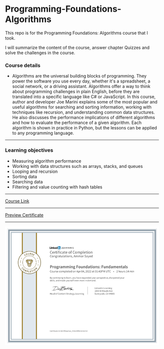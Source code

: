 # Programming-Foundations-Algorithms

This repo is for the Programming Foundations: Algorithms course that I took.

I will summarize the content of the course, answer chapter Quizzes and solve the challenges in the course.

### Course details

- Algorithms are the universal building blocks of programming. They power the software you use every day, whether it's a spreadsheet, a social network, or a driving assistant. Algorithms offer a way to think about programming challenges in plain English, before they are translated into a specific language like C# or JavaScript. In this course, author and developer Joe Marini explains some of the most popular and useful algorithms for searching and sorting information, working with techniques like recursion, and understanding common data structures. He also discusses the performance implications of different algorithms and how to evaluate the performance of a given algorithm. Each algorithm is shown in practice in Python, but the lessons can be applied to any programming language.

---

### Learning objectives

- Measuring algorithm performance
- Working with data structures such as arrays, stacks, and queues
- Looping and recursion
- Sorting data
- Searching data
- Filtering and value counting with hash tables

---

[Course Link](https://www.linkedin.com/learning/programming-foundations-algorithms/)

---

[Preview Certificate](https://www.linkedin.com/learning/certificates/333c4093d9dd38a3deddb92df88a2abdf85a1308d0e7245805dcb7ccb75f4e23)

---

![](./foundation.png)
